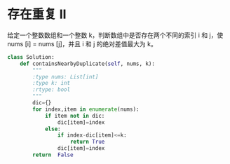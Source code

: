 # 存在重复 II 

给定一个整数数组和一个整数 k，判断数组中是否存在两个不同的索引 i 和 j，使 nums [i] = nums [j]，并且 i 和 j 的绝对差值最大为 k。

```py
class Solution:
    def containsNearbyDuplicate(self, nums, k):
        """
        :type nums: List[int]
        :type k: int
        :rtype: bool
        """
        dic={}
        for index,item in enumerate(nums):
            if item not in dic:
                dic[item]=index
            else:
                if index-dic[item]<=k:
                    return True
                dic[item]=index
        return  False
```
